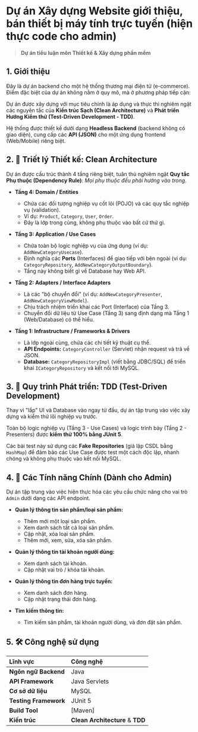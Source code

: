 # Dự án Xây dựng Website giới thiệu, bán thiết bị máy tính trực tuyến (hiện thực code cho admin)

> **Dự án tiểu luận môn Thiết kế & Xây dựng phần mềm**

## 1. Giới thiệu

Đây là dự án backend cho một hệ thống thương mại điện tử (e-commerce). Điểm đặc biệt của dự án không nằm ở quy mô, mà ở phương pháp tiếp cận:

Dự án được xây dựng với mục tiêu chính là áp dụng và thực thi nghiêm ngặt các nguyên tắc của **Kiến trúc Sạch (Clean Architecture)** và **Phát triển Hướng Kiểm thử (Test-Driven Development - TDD)**.

Hệ thống được thiết kế dưới dạng **Headless Backend** (backend không có giao diện), cung cấp các **API (JSON)** cho một ứng dụng frontend (Web/Mobile) riêng biệt.

## 2. 🎯 Triết lý Thiết kế: Clean Architecture

Dự án được cấu trúc thành 4 tầng riêng biệt, tuân thủ nghiêm ngặt **Quy tắc Phụ thuộc (Dependency Rule)**: *Mọi phụ thuộc đều phải hướng vào trong*.



* **Tầng 4: Domain / Entities**
    * Chứa các đối tượng nghiệp vụ cốt lõi (POJO) và các quy tắc nghiệp vụ (validation).
    * Ví dụ: `Product`, `Category`, `User`, `Order`.
    * Đây là lớp trong cùng, không phụ thuộc vào bất cứ thứ gì.

* **Tầng 3: Application / Use Cases**
    * Chứa toàn bộ logic nghiệp vụ của ứng dụng (ví dụ: `AddNewCategoryUsecase`).
    * Định nghĩa các **Ports** (Interfaces) để giao tiếp với bên ngoài (ví dụ: `CategoryRepository`, `AddNewCategoryOutputBoundary`).
    * Tầng này không biết gì về Database hay Web API.

* **Tầng 2: Adapters / Interface Adapters**
    * Là các "bộ chuyển đổi" (ví dụ: `AddNewCategoryPresenter`, `AddNewCategoryViewModel`).
    * Chịu trách nhiệm triển khai các Port (Interface) của Tầng 3.
    * Chuyển đổi dữ liệu từ Use Case (Tầng 3) sang định dạng mà Tầng 1 (Web/Database) có thể hiểu.

* **Tầng 1: Infrastructure / Frameworks & Drivers**
    * Là lớp ngoài cùng, chứa các chi tiết kỹ thuật cụ thể.
    * **API Endpoints:** `CategoryController` (Servlet) nhận request và trả về JSON.
    * **Database:** `CategoryRepositoryImpl` (viết bằng JDBC/SQL) để triển khai `ICategoryRepository` và kết nối tới MySQL.

## 3. 🧪 Quy trình Phát triển: TDD (Test-Driven Development)

Thay vì "lắp" UI và Database vào ngay từ đầu, dự án tập trung vào việc xây dựng và kiểm thử lõi nghiệp vụ trước.

Toàn bộ logic nghiệp vụ (Tầng 3 - Use Cases) và logic trình bày (Tầng 2 - Presenters) được **kiểm thử 100% bằng JUnit 5**.

Các bài test này sử dụng các **Fake Repositories** (giả lập CSDL bằng `HashMap`) để đảm bảo các Use Case được test một cách độc lập, nhanh chóng và không phụ thuộc vào kết nối MySQL.

## 4. 🚀 Các Tính năng Chính (Dành cho Admin)

Dự án tập trung vào việc hiện thực hóa các yêu cầu chức năng cho vai trò `Admin` dưới dạng các API endpoint.

* **Quản lý thông tin sản phẩm/loại sản phẩm:**
    * Thêm mới một loại sản phẩm.
    * Xem danh sách tất cả loại sản phẩm.
    * Cập nhật, xóa loại sản phẩm.
    * Thêm mới, xem, sửa, xóa sản phẩm.

* **Quản lý thông tin tài khoản người dùng:**
    * Xem danh sách tài khoản.
    * Cập nhật vai trò / khóa tài khoản.

* **Quản lý thông tin đơn hàng trực tuyến:**
    * Xem danh sách đơn hàng.
    * Cập nhật trạng thái đơn hàng.

* **Tìm kiếm thông tin:**
    * Tìm kiếm sản phẩm, tài khoản người dùng, và đơn đặt sản phẩm.

## 5. 🛠️ Công nghệ sử dụng

| Lĩnh vực | Công nghệ |
| :--- | :--- |
| **Ngôn ngữ Backend** | Java |
| **API Framework** | Java Servlets |
| **Cơ sở dữ liệu** | MySQL |
| **Testing Framework** | JUnit 5 |
| **Build Tool** | [Maven] |
| **Kiến trúc** | **Clean Architecture** & **TDD** |